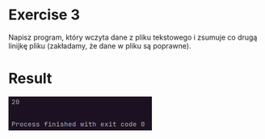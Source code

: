 # Exercise 3
Napisz program, który wczyta dane z pliku tekstowego i zsumuje co drugą linijkę pliku
(zakładamy, że dane w pliku są poprawne).

# Result
![Result](./img.png?raw=true)